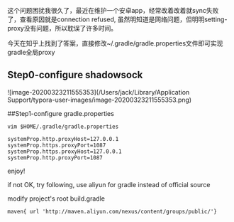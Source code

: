 这个问题困扰我很久了，最近在维护一个安卓app，经常改着改着就sync失败了，查看原因就是connection refused, 虽然明知道是网络问题，但明明setting-proxy没有问题，所以耽误了许多时间。

今天在知乎上找到了答案，直接修改~/.gradle/gradle.properties文件即可实现gradle全局proxy

## Step0-configure shadowsock

![image-20200323211555353](/Users/jack/Library/Application Support/typora-user-images/image-20200323211555353.png)

##Step1-configure gradle.properties

```shell
vim $HOME/.gradle/gradle.properties
```

```shell
systemProp.http.proxyHost=127.0.0.1
systemProp.https.proxyPort=1087
systemProp.https.proxyHost=127.0.0.1
systemProp.http.proxyPort=1087
```

enjoy!



if not OK, try following, use aliyun for gradle instead of official source

modify project's root build.gradle

```shell
maven{ url 'http://maven.aliyun.com/nexus/content/groups/public/'}
```

